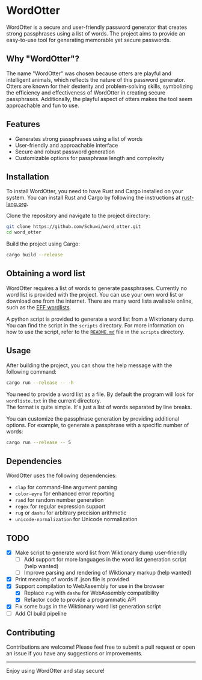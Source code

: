 # WordOtter

WordOtter is a secure and user-friendly password generator that creates strong passphrases using a list of words. The project aims to provide an easy-to-use tool for generating memorable yet secure passwords.

## Why "WordOtter"?

The name "WordOtter" was chosen because otters are playful and intelligent animals, which reflects the nature of this password generator. Otters are known for their dexterity and problem-solving skills, symbolizing the efficiency and effectiveness of WordOtter in creating secure passphrases. Additionally, the playful aspect of otters makes the tool seem approachable and fun to use.

## Features

- Generates strong passphrases using a list of words
- User-friendly and approachable interface
- Secure and robust password generation
- Customizable options for passphrase length and complexity

## Installation

To install WordOtter, you need to have Rust and Cargo installed on your system. You can install Rust and Cargo by following the instructions at [rust-lang.org](https://www.rust-lang.org/).

Clone the repository and navigate to the project directory:

```sh
git clone https://github.com/Schuwi/word_otter.git
cd word_otter
```

Build the project using Cargo:

```sh
cargo build --release
```

## Obtaining a word list

WordOtter requires a list of words to generate passphrases. Currently no word list is provided with the project. You can use your own word list or download one from the internet. There are many word lists available online, such as the [EFF wordlists](https://www.eff.org/deeplinks/2016/07/new-wordlists-random-passphrases).

A python script is provided to generate a word list from a Wiktrionary dump. You can find the script in the `scripts` directory. For more information on how to use the script, refer to the [`README.md`](scripts/README.md) file in the `scripts` directory.

## Usage

After building the project, you can show the help message with the following command:

```sh
cargo run --release -- -h
```

You need to provide a word list as a file. By default the program will look for `wordliste.txt` in the current directory.\
The format is quite simple. It's just a list of words separated by line breaks.

You can customize the passphrase generation by providing additional options. For example, to generate a passphrase with a specific number of words:

```sh
cargo run --release -- 5
```

## Dependencies

WordOtter uses the following dependencies:

- `clap` for command-line argument parsing
- `color-eyre` for enhanced error reporting
- `rand` for random number generation
- `regex` for regular expression support
- `rug` or `dashu` for arbitrary precision arithmetic
- `unicode-normalization` for Unicode normalization

## TODO

- [x] Make script to generate word list from Wiktionary dump user-friendly
  - [ ] Add support for more languages in the word list generation script (help wanted)
  - [ ] Improve parsing and rendering of Wiktionary markup (help wanted)
- [x] Print meaning of words if .json file is provided
- [x] Support compilation to WebAssembly for use in the browser
  - [x] Replace `rug` with `dashu` for WebAssembly compatibility
  - [x] Refactor code to provide a programmatic API
- [x] Fix some bugs in the Wiktionary word list generation script
- [ ] Add CI build pipeline

## Contributing
Contributions are welcome! Please feel free to submit a pull request or open an issue if you have any suggestions or improvements.

---

Enjoy using WordOtter and stay secure!